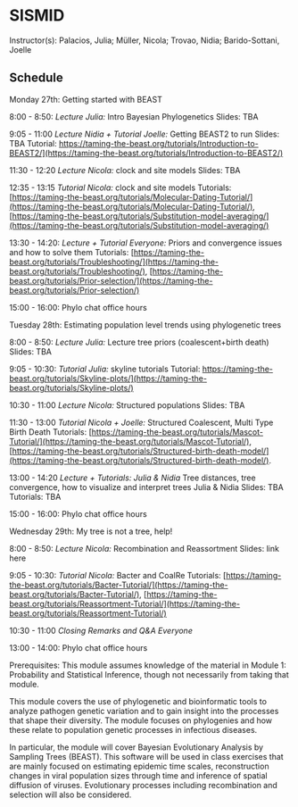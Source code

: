 # SISMID

Instructor(s):
Palacios, Julia; Müller, Nicola; Trovao, Nidia; Barido-Sottani, Joelle

## Schedule

Monday 27th: Getting started with BEAST

8:00 - 8:50: *Lecture Julia:* Intro Bayesian Phylogenetics 
                Slides: TBA

9:05 - 11:00  *Lecture Nidia + Tutorial Joelle:*  Getting BEAST2 to run
                Slides: TBA
                Tutorial: https://taming-the-beast.org/tutorials/Introduction-to-BEAST2/](https://taming-the-beast.org/tutorials/Introduction-to-BEAST2/)

11:30 - 12:20 *Lecture Nicola:* clock and site models
                Slides: TBA

12:35 - 13:15 *Tutorial Nicola:* clock and site models
                Tutorials: [https://taming-the-beast.org/tutorials/Molecular-Dating-Tutorial/](https://taming-the-beast.org/tutorials/Molecular-Dating-Tutorial/), [https://taming-the-beast.org/tutorials/Substitution-model-averaging/](https://taming-the-beast.org/tutorials/Substitution-model-averaging/)
                
13:30 - 14:20: *Lecture + Tutorial Everyone:* Priors and convergence issues and how to solve them
                Tutorials: [https://taming-the-beast.org/tutorials/Troubleshooting/](https://taming-the-beast.org/tutorials/Troubleshooting/), [https://taming-the-beast.org/tutorials/Prior-selection/](https://taming-the-beast.org/tutorials/Prior-selection/)
                
15:00 - 16:00: Phylo chat office hours


Tuesday 28th: Estimating population level trends using phylogenetic trees

8:00 - 8:50: *Lecture Julia:* Lecture tree priors (coalescent+birth death)
                Slides: TBA
                
9:05 - 10:30: *Tutorial Julia:* skyline tutorials
                Tutorial: https://taming-the-beast.org/tutorials/Skyline-plots/](https://taming-the-beast.org/tutorials/Skyline-plots/)

10:30 - 11:00 *Lecture Nicola:* Structured populations
                Slides: TBA
                
11:30 - 13:00 *Tutorial Nicola + Joelle:* Structured Coalescent, Multi Type Birth Death
                Tutorials: [https://taming-the-beast.org/tutorials/Mascot-Tutorial/](https://taming-the-beast.org/tutorials/Mascot-Tutorial/), [https://taming-the-beast.org/tutorials/Structured-birth-death-model/](https://taming-the-beast.org/tutorials/Structured-birth-death-model/).
                
13:00 - 14:20 *Lecture + Tutorials: Julia & Nidia* Tree distances, tree convergence, how to visualize and interpret trees  Julia & Nidia
                Slides: TBA
                Tutorials: TBA
                
15:00 - 16:00: Phylo chat office hours


Wednesday 29th: My tree is not a tree, help!

8:00 - 8:50: *Lecture Nicola:* Recombination and Reassortment
                Slides: link here

9:05 - 10:30: *Tutorial Nicola:* Bacter and CoalRe
                Tutorials: [https://taming-the-beast.org/tutorials/Bacter-Tutorial/](https://taming-the-beast.org/tutorials/Bacter-Tutorial/), [https://taming-the-beast.org/tutorials/Reassortment-Tutorial/](https://taming-the-beast.org/tutorials/Reassortment-Tutorial/)

10:30 - 11:00 *Closing Remarks and Q&A Everyone*

13:00 - 14:00: Phylo chat office hours



Prerequisites: This module assumes knowledge of the material in Module 1: Probability and Statistical Inference, though not necessarily from taking that module.

This module covers the use of phylogenetic and bioinformatic tools to analyze pathogen genetic variation and to gain insight into the processes that shape their diversity. The module focuses on phylogenies and how these relate to population genetic processes in infectious diseases.

In particular, the module will cover Bayesian Evolutionary Analysis by Sampling Trees (BEAST). This software will be used in class exercises that are mainly focused on estimating epidemic time scales, reconstruction changes in viral population sizes through time and inference of spatial diffusion of viruses. Evolutionary processes including recombination and selection will also be considered.
